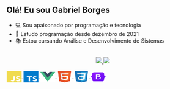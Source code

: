 ## Olá! Eu sou Gabriel Borges

- 💻 Sou apaixonado por programação e tecnologia
- 🚀 Estudo programação desde dezembro de 2021
- 📚 Estou cursando Análise e Desenvolvimento de Sistemas

##

<div align="center">
  <a href="https://github.com/GSBorgess">
  <img height="180em" src="https://github-readme-stats.vercel.app/api?username=GSBorgess&show_icons=true&theme=tokyonight&include_all_commits=true&count_private=true"/>
  <img height="180em" src="https://github-readme-stats.vercel.app/api/top-langs/?username=GSBorgess&layout=compact&langs_count=7&theme=tokyonight"/>
</div>
<div style="display: inline_block"><br>
  <img align="center" alt="Borges-Js" height="30" width="40" src="https://raw.githubusercontent.com/devicons/devicon/master/icons/javascript/javascript-plain.svg">
  <img align="center" alt="Borges-Ts" height="30" width="40" src="https://raw.githubusercontent.com/devicons/devicon/master/icons/typescript/typescript-plain.svg">
  <img align="center" alt="Borges-VueJS" height="30" width="40" src="https://raw.githubusercontent.com/devicons/devicon/master/icons/vuejs/vuejs-original.svg">
  <img align="center" alt="Borges-HTML" height="30" width="40" src="https://raw.githubusercontent.com/devicons/devicon/master/icons/html5/html5-original.svg">
  <img align="center" alt="Borges-CSS" height="30" width="40" src="https://raw.githubusercontent.com/devicons/devicon/master/icons/css3/css3-original.svg">
  <img align="center" alt="Borges-Bootstrap" height="30" width="40" src="https://raw.githubusercontent.com/devicons/devicon/master/icons/bootstrap/bootstrap-original.svg">
</div>
  
  ##
  
  
